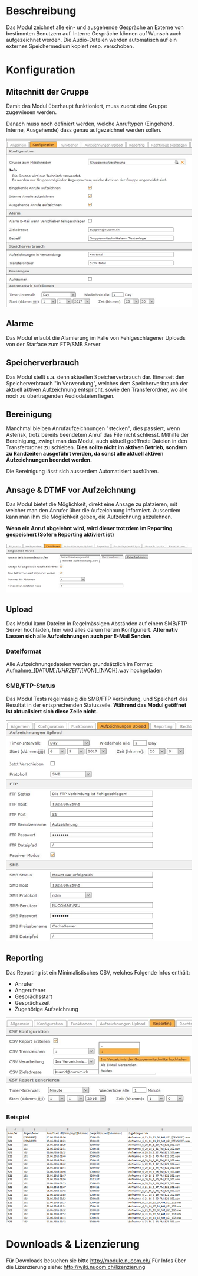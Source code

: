 <!-- TITLE: Gruppenmitschnitte -->
# Beschreibung
Das Modul zeichnet alle ein- und ausgehende Gespräche an Externe von bestimmten Benutzern auf. Interne Gespräche können auf Wunsch auch aufgezeichnet werden. Die Audio-Dateien werden automatisch auf ein externes Speichermedium kopiert resp. verschoben. 
# Konfiguration
## Mitschnitt der Gruppe
Damit das Modul überhaupt funktioniert, muss zuerst eine Gruppe zugewiesen werden.

Danach muss noch definiert werden, welche Anruftypen (Eingehend, Interne, Ausgehende) dass genau aufgezeichnet werden sollen.

![1](/uploads/gruppenmitschnitte/1.jpg "1")

## Alarme
Das Modul erlaubt die Alamierung im Falle von Fehlgeschlagener Uploads von der Starface zum FTP/SMB Server

## Speicherverbrauch
Das Modul stellt u.a. denn aktuellen Speicherverbrauch dar.
Einerseit den Speicherverbrauch "in Verwendung", welches dem Speicherverbrauch der aktuell aktiven Aufzeichnung entspricht, sowie den Transferordner, wo alle noch zu übertragenden Audiodateien liegen.

## Bereinigung
Manchmal bleiben Anrufaufzeichnungen "stecken", dies passiert, wenn Asterisk, trotz bereits beendetem Anruf das File nicht schliesst.
Mithilfe der Bereinigung, zwingt man das Modul, auch aktuell geöffnete Dateien in den Transferordner zu schieben.
**Dies sollte nicht im aktiven Betrieb, sondern zu Randzeiten ausgeführt werden, da sonst alle aktuell aktiven Aufzeichnungen beendet werden.**

Die Bereinigung lässt sich ausserdem Automatisiert ausführen.

## Ansage & DTMF vor Aufzeichnung

Das Modul bietet die Möglichkeit, direkt eine Ansage zu platzieren, mit welcher man den Anrufer über die Aufzeichnung Informiert.
Ausserdem kann man ihm die Möglichkeit geben, die Aufzeichnung abzulehnen.

**Wenn ein Anruf abgelehnt wird, wird dieser trotzdem im Reporting gespeichert (Sofern Reporting aktiviert ist)**

![2](/uploads/gruppenmitschnitte/2.jpg "2")

## Upload
Das Modul kann Dateien in Regelmässigen Abständen auf einem SMB/FTP Server hochladen, hier wird alles darum herum Konfiguriert.
**Alternativ Lassen sich alle Aufzeichnungen auch per E-Mail Senden.**

### Dateiformat
Alle Aufzeichnungsdateien werden grundsätzlich im Format: Aufnahme_[DATUM]_[UHRZEIT]_[VON]_[NACH].wav hochgeladen

### SMB/FTP-Status
Das Modul Tests regelmässig die SMB/FTP Verbindung, und Speichert das Resultat in der entsprechenden Statuszeile.
**Während das Modul geöffnet ist aktualisiert sich diese Zeile nicht.**

![3](/uploads/gruppenmitschnitte/3.jpg "3")

## Reporting
Das Reporting ist ein Minimalistisches CSV, welches Folgende Infos enthält:

* Anrufer
* Angerufener
* Gesprächsstart
* Gesprächszeit
* Zugehörige Aufzeichnung

![4](/uploads/gruppenmitschnitte/4.jpg "4")

### Beispiel

![Reporting](/uploads/gruppenmitschnitte/reporting.png "Reporting")
# Downloads & Lizenzierung
Für Downloads besuchen sie bitte http://module.nucom.ch/
Für Infos über die Lizenzierung siehe: http://wiki.nucom.ch/lizenzierung
